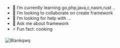 
- 🌱 I’m currently learning go,php,java,c,nasm,rust ..
- 👯 I’m looking to collaborate on create framework
- 🤔 I’m looking for help with ...
- 💬 Ask me about framework
- ⚡ Fun fact: cooking


![Blankqwq](https://github-readme-stats.vercel.app/api?username=blankqwq&show_icons=true&title_color=3c3c3c&icon_color=black&text_color=3c3c3c&bg_color=white&hide=[%22contribs%22])

